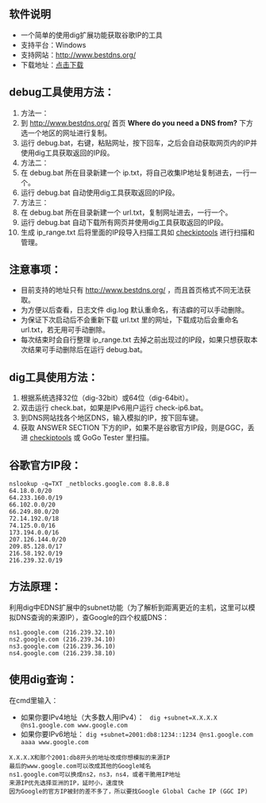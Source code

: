 
## 软件说明
* 一个简单的使用dig扩展功能获取谷歌IP的工具
* 支持平台：Windows
* 支持网站：http://www.bestdns.org/
* 下载地址：[点击下载](https://github.com/xyuanmu/dig/archive/master.zip)

## debug工具使用方法：
1. 方法一：
  1. 到 http://www.bestdns.org/ 首页 **Where do you need a DNS from?** 下方选一个地区的网址进行复制。
  2. 运行 debug.bat，右键，粘贴网址，按下回车，之后会自动获取网页内的IP并使用dig工具获取返回的IP段。
2. 方法二：
  1. 在 debug.bat 所在目录新建一个 ip.txt，将自己收集IP地址复制进去，一行一个。
  2. 运行 debug.bat 自动使用dig工具获取返回的IP段。
3. 方法三：
  1. 在 debug.bat 所在目录新建一个 url.txt，复制网址进去，一行一个。
  2. 运行 debug.bat 自动下载所有网页并使用dig工具获取返回的IP段。
4. 生成 ip_range.txt 后将里面的IP段导入扫描工具如 [checkiptools](https://github.com/xyuanmu/checkiptools) 进行扫描和管理。

## 注意事项：
* 目前支持的地址只有 http://www.bestdns.org/ ，而且首页格式不同无法获取。
* 为方便以后查看，日志文件 dig.log 默认重命名，有洁癖的可以手动删除。
* 为保证下次启动后不会重新下载 url.txt 里的网址，下载成功后会重命名 url.txt，若无用可手动删除。
* 每次结束时会自行整理 ip_range.txt 去掉之前出现过的IP段，如果只想获取本次结果可手动删除后在运行 debug.bat。

## dig工具使用方法：
1. 根据系统选择32位（dig-32bit）或64位（dig-64bit）。
1. 双击运行 check.bat，如果是IPv6用户运行 check-ip6.bat。
2. 到DNS网站找各个地区DNS，输入模拟的IP，按下回车键。
3. 获取 ANSWER SECTION 下方的IP，如果不是谷歌官方IP段，则是GGC，丢进 [checkiptools](https://github.com/xyuanmu/checkiptools) 或 GoGo Tester 里扫描。

## 谷歌官方IP段：
```
nslookup -q=TXT _netblocks.google.com 8.8.8.8
64.18.0.0/20
64.233.160.0/19
66.102.0.0/20
66.249.80.0/20
72.14.192.0/18
74.125.0.0/16
173.194.0.0/16
207.126.144.0/20
209.85.128.0/17
216.58.192.0/19
216.239.32.0/19
```

## 方法原理：
利用dig中EDNS扩展中的subnet功能（为了解析到距离更近的主机，这里可以模拟DNS查询的来源IP），查Google的四个权威DNS：
```
ns1.google.com (216.239.32.10)
ns2.google.com (216.239.34.10)
ns3.google.com (216.239.36.10)
ns4.google.com (216.239.38.10)
```

## 使用dig查询：
在cmd里输入：
* 如果你要IPv4地址（大多数人用IPv4）：
 ``` dig +subnet=X.X.X.X @ns1.google.com www.google.com```
* 如果你要IPv6地址：
  ```dig +subnet=2001:db8:1234::1234 @ns1.google.com aaaa www.google.com```
```
X.X.X.X和那个2001:db8开头的地址改成你想模拟的来源IP
最后的www.google.com可以改成其他的Google域名
ns1.google.com可以换成ns2，ns3，ns4，或者干脆用IP地址
来源IP优先选择亚洲的IP，延时小，速度快
因为Google的官方IP被封的差不多了，所以要找Google Global Cache IP (GGC IP)
```
